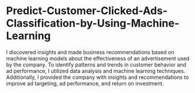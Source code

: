 # Predict-Customer-Clicked-Ads-Classification-by-Using-Machine-Learning
I discovered insights and made business recommendations based on machine learning models about the effectiveness of an advertisement used by the company. To identify patterns and trends in customer behavior and ad performance, I utilized data analysis and machine learning techniques. Additionally, I provided the company with insights and recommendations to improve ad targeting, ad performance, and return on investment.

